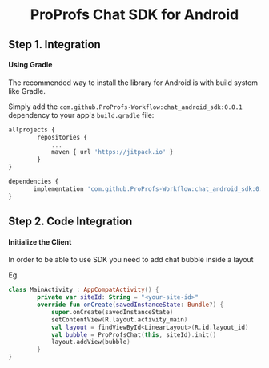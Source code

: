 
<h1 align="center">ProProfs Chat SDK for Android</h1>

## Step 1. Integration

#### Using Gradle

The recommended way to install the library for Android is with build system like Gradle.

Simply add the `com.github.ProProfs-Workflow:chat_android_sdk:0.0.1` dependency to your app's `build.gradle` file:

```javascript
allprojects {
		repositories {
			...
			maven { url 'https://jitpack.io' }
		}
}

dependencies {
	   implementation 'com.github.ProProfs-Workflow:chat_android_sdk:0.0.1'
}
```
## Step 2. Code Integration
#### Initialize the Client
In order to be able to use  SDK you need to add chat bubble inside a layout

Eg.
```kotlin
class MainActivity : AppCompatActivity() {
        private var siteId: String = "<your-site-id>"
        override fun onCreate(savedInstanceState: Bundle?) {
            super.onCreate(savedInstanceState)
            setContentView(R.layout.activity_main)
            val layout = findViewById<LinearLayout>(R.id.layout_id)
            val bubble = ProProfsChat(this, siteId).init()
            layout.addView(bubble) 
        }
}        
```

